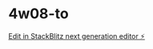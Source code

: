 # 4w08-to

[Edit in StackBlitz next generation editor ⚡️](https://stackblitz.com/~/github.com/to725/4w08-to)